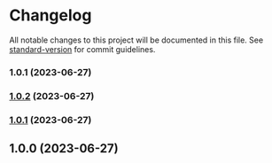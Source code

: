# Changelog

All notable changes to this project will be documented in this file. See [standard-version](https://github.com/conventional-changelog/standard-version) for commit guidelines.

### 1.0.1 (2023-06-27)

### [1.0.2](https://github.com/Onlyacat233/quickdrop/compare/v1.0.1...v1.0.2) (2023-06-27)

### [1.0.1](https://github.com/Onlyacat233/quickdrop/compare/v1.0.0...v1.0.1) (2023-06-27)

## 1.0.0 (2023-06-27)
